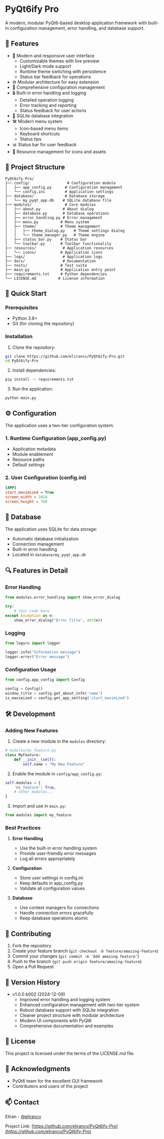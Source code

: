 # PyQt6ify Pro

A modern, modular PyQt6-based desktop application framework with built-in configuration management, error handling, and database support.

## 🌟 Features

- 🎨 Modern and responsive user interface
  - Customizable themes with live preview
  - Light/Dark mode support
  - Runtime theme switching with persistence
  - Status bar feedback for operations
- ⚙️ Modular architecture for easy extension
- 📝 Comprehensive configuration management
- 🔒 Built-in error handling and logging
  - Detailed operation logging
  - Error tracking and reporting
  - Status feedback for user actions
- 💾 SQLite database integration
- 🛠️ Modern menu system
  - Icon-based menu items
  - Keyboard shortcuts
  - Status tips
- 📊 Status bar for user feedback
- 🎯 Resource management for icons and assets

## 📁 Project Structure

```
PyQt6ify-Pro/
├── config/                 # Configuration module
│   ├── app_config.py      # Configuration management
│   └── config.ini         # Application settings
├── database/              # Database storage
│   └── my_pyqt_app.db    # SQLite database file
├── modules/               # Core modules
│   ├── about.py          # About dialog
│   ├── database.py       # Database operations
│   ├── error_handling.py # Error management
│   ├── menu.py          # Menu system
│   ├── theme/           # Theme management
│   │   ├── theme_dialog.py    # Theme settings dialog
│   │   └── theme_manager.py   # Theme engine
│   ├── status_bar.py    # Status bar
│   └── toolbar.py       # Toolbar functionality
├── resources/            # Application resources
│   └── icons/           # Application icons
├── logs/                 # Application logs
├── docs/                 # Documentation
├── tests/               # Test suite
├── main.py              # Application entry point
├── requirements.txt     # Python dependencies
└── LICENSE.md          # License information
```

## 🚀 Quick Start

### Prerequisites

- Python 3.8+
- Git (for cloning the repository)

### Installation

1. Clone the repository:
```bash
git clone https://github.com/elirancv/PyQt6ify-Pro.git
cd PyQt6ify-Pro
```

2. Install dependencies:
```bash
pip install -r requirements.txt
```

3. Run the application:
```bash
python main.py
```

## ⚙️ Configuration

The application uses a two-tier configuration system:

### 1. Runtime Configuration (app_config.py)
- Application metadata
- Module enablement
- Resource paths
- Default settings

### 2. User Configuration (config.ini)
```ini
[APP]
start_maximized = True
screen_width = 1024
screen_height = 768
```

## 💾 Database

The application uses SQLite for data storage:
- Automatic database initialization
- Connection management
- Built-in error handling
- Located in `database/my_pyqt_app.db`

## 🔍 Features in Detail

### Error Handling
```python
from modules.error_handling import show_error_dialog

try:
    # Your code here
except Exception as e:
    show_error_dialog("Error Title", str(e))
```

### Logging
```python
from loguru import logger

logger.info("Information message")
logger.error("Error message")
```

### Configuration Usage
```python
from config.app_config import Config

config = Config()
window_title = config.get_about_info('name')
is_maximized = config.get_app_setting('start_maximized')
```

## 🛠️ Development

### Adding New Features

1. Create a new module in the `modules` directory:
```python
# modules/my_feature.py
class MyFeature:
    def __init__(self):
        self.name = "My New Feature"
```

2. Enable the module in `config/app_config.py`:
```python
self.modules = {
    'my_feature': True,
    # other modules...
}
```

3. Import and use in `main.py`:
```python
from modules import my_feature
```

### Best Practices

1. **Error Handling**
   - Use the built-in error handling system
   - Provide user-friendly error messages
   - Log all errors appropriately

2. **Configuration**
   - Store user settings in config.ini
   - Keep defaults in app_config.py
   - Validate all configuration values

3. **Database**
   - Use context managers for connections
   - Handle connection errors gracefully
   - Keep database operations atomic

## 🤝 Contributing

1. Fork the repository
2. Create your feature branch (`git checkout -b feature/amazing-feature`)
3. Commit your changes (`git commit -m 'Add amazing feature'`)
4. Push to the branch (`git push origin feature/amazing-feature`)
5. Open a Pull Request

## 📝 Version History

- v1.0.0 b002 (2024-12-09)
  - Improved error handling and logging system
  - Enhanced configuration management with two-tier system
  - Robust database support with SQLite integration
  - Cleaner project structure with modular architecture
  - Modern UI components with PyQt6
  - Comprehensive documentation and examples

## 📄 License

This project is licensed under the terms of the LICENSE.md file.

## 🙏 Acknowledgments

- PyQt6 team for the excellent GUI framework
- Contributors and users of the project

## 📫 Contact

Eliran - [@elirancv](https://github.com/elirancv)

Project Link: [https://github.com/elirancv/PyQt6ify-Pro](https://github.com/elirancv/PyQt6ify-Pro)
